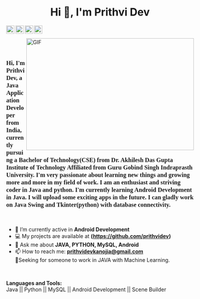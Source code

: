 <h1 align="center">Hi 👋, I'm Prithvi Dev</h1>

  <a href="https://twitter.com/PrithviDev6">
    <img align="left" alt="Prithvi Dev | Twitter" width="22px" src="https://cdn.jsdelivr.net/npm/simple-icons@v3/icons/twitter.svg" />
  </a>
  <a href="https://www.linkedin.com/in/prithvi-d-8139b4131/">
    <img align="left" alt="Prithvi's LinkedIN" width="22px" src="https://cdn.jsdelivr.net/npm/simple-icons@v3/icons/linkedin.svg" />
  </a>
  <a href="https://medium.com/@prithvidevkanojia1">
    <img align="left" alt="Prithvi's Medium" width="22px" src="https://cdn.jsdelivr.net/npm/simple-icons@v3/icons/medium.svg" />
  </a>
  <a href="https://www.instagram.com/prithvi__dev/?hl=en">
    <img align="left" alt="Prithvi's Instagram" width="22px" src="https://cdn.jsdelivr.net/npm/simple-icons@v3/icons/instagram.svg" />
  </a>

<br />
<br />

<img align="right" height="300" width="450" alt="GIF" src="https://physicsgurukul.files.wordpress.com/2019/02/character-1.gif" />

<br />
<br />


<h3 style="font-family:verdana;">Hi, I'm Prithvi Dev, a Java Application Developer 🚀 from India, currently pursuing a Bachelor of Technology(CSE) from Dr. Akhilesh Das Gupta Institute of Technology Affiliated from Guru Gobind Singh Indraprasth University. I'm very passionate about learning new things and growing more and more in my field of work.
I am an enthusiast and striving coder in Java and python. I'm currently learning Android Development in Java. I will upload some exciting apps in the future.
I can gladly work on Java Swing and Tkinter(python) with database connectivity.</h3>

<br >

- 🔭 I’m currently active in **Android Development**
- 💻 My projects are available at **(https://github.com/prithvidev)**
- 💬 Ask me about **JAVA, PYTHON, MySQL, Android**
- 📫 How to reach me: **prithvidevkanojia@gmail.com**<br />
👨‍Seeking for someone to work in JAVA with Machine Learning.

<br /> 

**Languages and Tools:**  
Java || Python || MySQL || Android Development || Scene Builder
